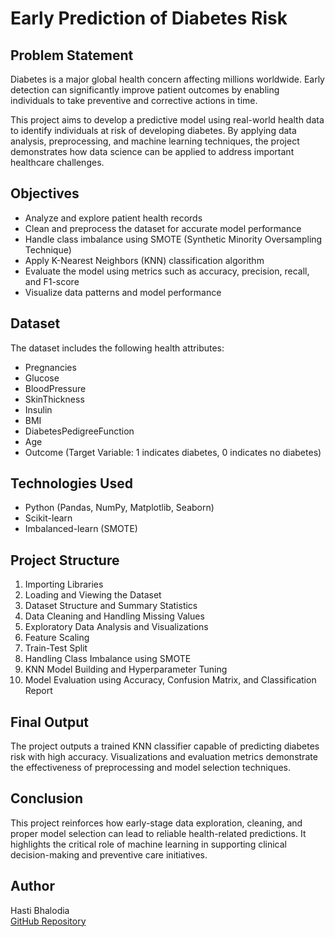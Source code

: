 # Early Prediction of Diabetes Risk

## Problem Statement

Diabetes is a major global health concern affecting millions worldwide. Early detection can significantly improve patient outcomes by enabling individuals to take preventive and corrective actions in time.

This project aims to develop a predictive model using real-world health data to identify individuals at risk of developing diabetes. By applying data analysis, preprocessing, and machine learning techniques, the project demonstrates how data science can be applied to address important healthcare challenges.

## Objectives

- Analyze and explore patient health records
- Clean and preprocess the dataset for accurate model performance
- Handle class imbalance using SMOTE (Synthetic Minority Oversampling Technique)
- Apply K-Nearest Neighbors (KNN) classification algorithm
- Evaluate the model using metrics such as accuracy, precision, recall, and F1-score
- Visualize data patterns and model performance

## Dataset

The dataset includes the following health attributes:

- Pregnancies
- Glucose
- BloodPressure
- SkinThickness
- Insulin
- BMI
- DiabetesPedigreeFunction
- Age
- Outcome (Target Variable: 1 indicates diabetes, 0 indicates no diabetes)

## Technologies Used

- Python (Pandas, NumPy, Matplotlib, Seaborn)
- Scikit-learn
- Imbalanced-learn (SMOTE)

## Project Structure

1. Importing Libraries  
2. Loading and Viewing the Dataset  
3. Dataset Structure and Summary Statistics  
4. Data Cleaning and Handling Missing Values  
5. Exploratory Data Analysis and Visualizations  
6. Feature Scaling  
7. Train-Test Split  
8. Handling Class Imbalance using SMOTE  
9. KNN Model Building and Hyperparameter Tuning  
10. Model Evaluation using Accuracy, Confusion Matrix, and Classification Report

## Final Output

The project outputs a trained KNN classifier capable of predicting diabetes risk with high accuracy. Visualizations and evaluation metrics demonstrate the effectiveness of preprocessing and model selection techniques.

## Conclusion

This project reinforces how early-stage data exploration, cleaning, and proper model selection can lead to reliable health-related predictions. It highlights the critical role of machine learning in supporting clinical decision-making and preventive care initiatives.

## Author

Hasti Bhalodia  
[GitHub Repository](http://github.com/hastibhalodia/early-diabetes-risk-prediction)

